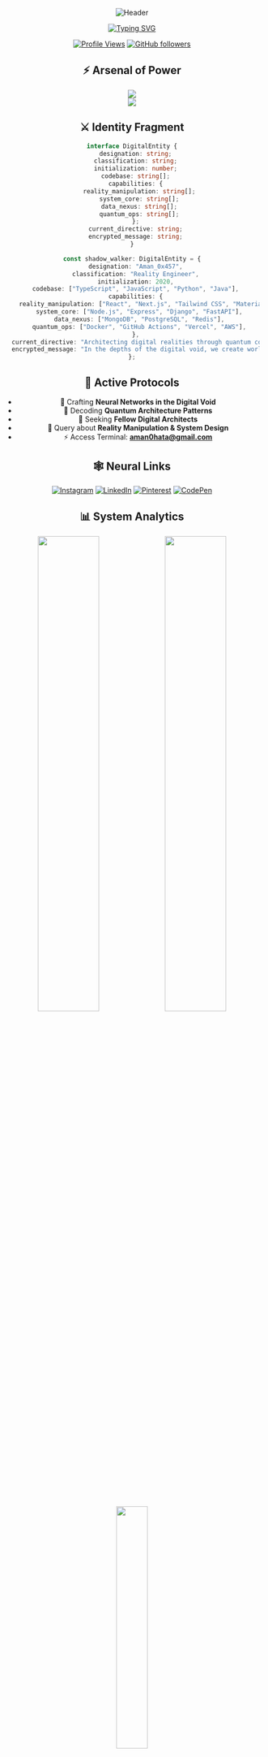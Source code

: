 <div align="center">
  
![Header](https://capsule-render.vercel.app/api?type=venom&color=gradient&customColorList=0,2,2,5,30&height=200&section=header&text=01000001%2001101101%2001100001%2001101110&fontSize=42&fontColor=b275cd&animation=twinkling&fontAlignY=35)

[![Typing SVG](https://readme-typing-svg.demolab.com?font=JetBrains+Mono&weight=600&size=22&duration=3000&pause=1000&color=B275CD&center=true&vCenter=true&multiline=true&repeat=false&random=false&width=600&height=100&lines=Infiltrating+the+Matrix+since+2020;%7B+Architect+of+Digital+Realms+%7D)](https://git.io/typing-svg)

[![Profile Views](https://komarev.com/ghpvc/?username=losercodes&label=Neural%20Connections&color=b275cd&style=for-the-badge)](https://github.com/losercodes)
[![GitHub followers](https://img.shields.io/github/followers/losercodes?label=Neural%20Network&style=for-the-badge&color=b275cd)](https://github.com/losercodes)

## ⚡ Arsenal of Power
<img src="https://skillicons.dev/icons?i=js,ts,react,nextjs,nodejs,python,java,django&theme=dark" />
<br>
<img src="https://skillicons.dev/icons?i=tailwind,mongodb,postgres,firebase,redis,docker&theme=dark" />

## ⚔️ Identity Fragment
```typescript
interface DigitalEntity {
  designation: string;
  classification: string;
  initialization: number;
  codebase: string[];
  capabilities: {
    reality_manipulation: string[];
    system_core: string[];
    data_nexus: string[];
    quantum_ops: string[];
  };
  current_directive: string;
  encrypted_message: string;
}

const shadow_walker: DigitalEntity = {
  designation: "Aman_0x457",
  classification: "Reality Engineer",
  initialization: 2020,
  codebase: ["TypeScript", "JavaScript", "Python", "Java"],
  capabilities: {
    reality_manipulation: ["React", "Next.js", "Tailwind CSS", "Material UI"],
    system_core: ["Node.js", "Express", "Django", "FastAPI"],
    data_nexus: ["MongoDB", "PostgreSQL", "Redis"],
    quantum_ops: ["Docker", "GitHub Actions", "Vercel", "AWS"],
  },
  current_directive: "Architecting digital realities through quantum code manipulation",
  encrypted_message: "In the depths of the digital void, we create worlds..."
};
```

## 🎯 Active Protocols
- 🌌 Crafting **Neural Networks in the Digital Void**
- 🧬 Decoding **Quantum Architecture Patterns**
- 👾 Seeking **Fellow Digital Architects**
- 💠 Query about **Reality Manipulation & System Design**
- ⚡ Access Terminal: **[aman0hata@gmail.com](mailto:aman0hata@gmail.com)**

## 🕸️ Neural Links
[![Instagram](https://img.shields.io/badge/Instagram-b275cd?style=for-the-badge&logo=instagram&logoColor=black)](https://instagram.com/yoichi.in)
[![LinkedIn](https://img.shields.io/badge/LinkedIn-b275cd?style=for-the-badge&logo=linkedin&logoColor=black)](https://linkedin.com/in/amanxxpandey)
[![Pinterest](https://img.shields.io/badge/Pinterest-b275cd?style=for-the-badge&logo=pinterest&logoColor=black)](https://pinterest.com/Kenxxaman)
[![CodePen](https://img.shields.io/badge/Codepen-b275cd?style=for-the-badge&logo=codepen&logoColor=black)](https://codepen.io/Amanpandey6)

## 📊 System Analytics
<img width="49%" src="https://github-readme-streak-stats.herokuapp.com/?user=losercodes&theme=midnight-purple&hide_border=true" />
<img width="49%" src="https://github-readme-stats.vercel.app/api?username=losercodes&show_icons=true&theme=midnight-purple&hide_border=true&count_private=true" />

<img width="35%" src="https://github-readme-stats.vercel.app/api/top-langs/?username=losercodes&theme=midnight-purple&hide_border=true&include_all_commits=true&count_private=true&layout=compact" />

## 🏆 Achievement Protocols
[![trophy](https://github-profile-trophy.vercel.app/?username=losercodes&theme=darkhub&no-frame=true&row=1&column=7)](https://github.com/ryo-ma/github-profile-trophy)

![Footer](https://capsule-render.vercel.app/api?type=waving&color=gradient&customColorList=0,2,2,5,30&height=100&section=footer)
</div>
